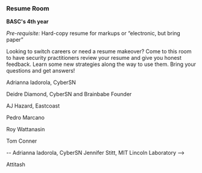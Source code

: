 ### Resume Room

**BASC's 4th year**

*Pre-requisite:* Hard-copy resume for markups or “electronic, but bring
paper”

Looking to switch careers or need a resume makeover? Come to this room
to have security practitioners review your resume and give you honest
feedback. Learn some new strategies along the way to use them. Bring
your questions and get answers\!

Adrianna Iadorola, CyberSN

Deidre Diamond, CyberSN and Brainbabe Founder

AJ Hazard, Eastcoast

Pedro Marcano

Roy Wattanasin

Tom Conner

\-- Adrianna Iadorola, CyberSN
Jennifer Stitt, MIT Lincoln Laboratory
\--\>

Attitash